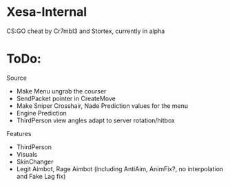 # Xesa-Internal
CS:GO cheat by Cr7mbl3 and Stortex, currently in alpha

# ToDo:

Source
- Make Menu ungrab the courser
- SendPacket pointer in CreateMove
- Make Sniper Crosshair, Nade Prediction values for the menu
- Engine Prediction
- ThirdPerson view angles adapt to server rotation/hitbox

Features
- ThirdPerson
- Visuals
- SkinChanger
- Legit Aimbot, Rage Aimbot (including AntiAim, AnimFix?, no interpolation and Fake Lag fix)
